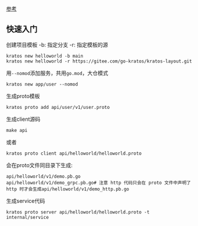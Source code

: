 [参考](https://go-kratos.dev/docs/getting-started/usage/)

## 快速入门

创建项目模板
-b: 指定分支
-r: 指定模板的源

```
kratos new helloworld -b main
kratos new helloworld -r https://gitee.com/go-kratos/kratos-layout.git
```

用`--nomod`添加服务，共用`go.mod`，大仓模式

```
kratos new app/user --nomod
```

生成proto模板

```
kratos proto add api/user/v1/user.proto
```

生成client源码

```shell
make api
```

或者

```
kratos proto client api/helloworld/helloworld.proto
```

会在proto文件同目录下生成:

```
api/helloworld/v1/demo.pb.go
api/helloworld/v1/demo_grpc.pb.go# 注意 http 代码只会在 proto 文件中声明了 http 时才会生成api/helloworld/v1/demo_http.pb.go
```

生成service代码

```
kratos proto server api/helloworld/helloworld.proto -t internal/service
```
